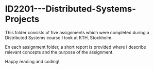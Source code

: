 # ID2201---Distributed-Systems-Projects
This folder consists of five assignments which were completed during a Distributed Systems course I took at KTH, Stockholm.

En each assignment folder, a short report is provided where I describe relevant concepts and the purpose of the assignment.

Happy reading and coding!
